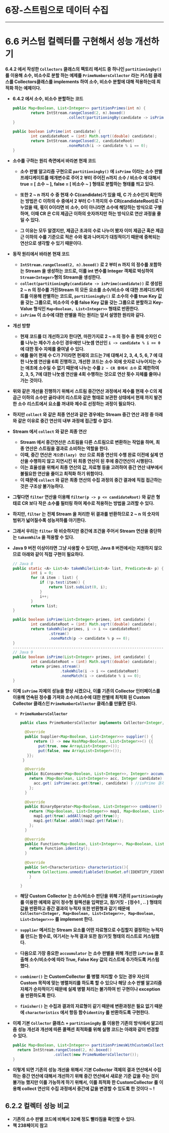 # **6장-스트림으로 데이터 수집**

---

# **6.6 커스텀 컬렉터를 구현해서 성능 개선하기**

**6.4.2  에서 작성한 `Collectors` 클래스의 팩토리 메서드 중 하나인 `partitioningby()` 를 이용해 소수, 비소수로 분할 하는 예제를 `PrimeNumbersCollector` 라는 커스텀 클래스를 Collectors클래스를 implements 하여 소수, 비소수 분할에 대해 적용하는데 최적화 하는 예제이다.**

- **6.4.2 에서 소수, 비소수 분할하는 코드**
    
    ```java
    public Map<Boolean, List<Integer>> partitionPrimes(int n) {
            return IntStream.rangeClosed(2, n).boxed()
                            .collect(partitioningBy(candidate -> isPrime(candidate)));
    }
        
    public boolean isPrime(int candidate) {
            int candidateRoot = (int) Math.sqrt((double) candidate);
            return IntStream.rangeClosed(2, candidateRoot)
                            .noneMatch(i -> candidate % i == 0);
    }
    ```
    
- **소수를 구하는 원리 측면에서 바라본 현재 코드**
    - **소수 판별 알고리즘 구현으로 `partitioningby()` 에 `isPrime` 이라는 소수 판별 프레디케이트를 매개변수로 주어 2 부터 주어진 n까지 소수 / 비소수 에 대해서 true = [ 소수 ~  ], false = [ 비소수 ~ ] 형태로 분할하는 형태를 띄고 있다.**
    
    - **또한 2 ~ n 까지 수 중 현재 수 C(candidate)가 있을 때, C 가 소수인지 확인하는 방법은 C 이하의 수 중에서 2 부터 C-1 까지의 수 CR(candidateRoot)로 나누었을 때, 몫이 0이라면 비 소수, 0이 아니라면 소수에 해당하는 방식으로 구별하며, 이때 CR 은 C의 제곱근 이하의 숫자까지만 하는 방식으로 연산 과정을 줄일 수 있다.**
    - **그 이유는 모두 알겠지만, 제곱근 초과의 수로 나누어 봤자 이미 제곱근 혹은 제곱근 이하의 수를 기준으로 적은 수와 몫과 나머지가 대칭적이기 때문에 중복되는 연산으로 생각할 수 있기 때문이다.**
 

- **동작 원리에서 바라본 현재 코드**
    - **`IntStream.rangeClosed(2, n).boxed()` 로 2 부터 n 까지 의 정수를 포함하는 Stream 을 생성하는 코드로, 이를 int 변수를 Integer 객체로 박싱하여 `Stream<Integer>`형의 Stream을 생성한다.**
    - **`collect(partitioningBy(candidate -> isPrime(candidate))` 로 생성된 2 ~ n 의 정수를 가진Stream<Integer> 의 모든 요소를 소수/비소수 에 대한 프레디드케이트를 이용해 판별하는 코드로, `partitioningBy()` 로 소수의 수를 true Key 값을 갖는 그룹으로, 비소수의 수를 false Key 값을 갖는 그룹으로 분할하고 Key-Value 형식인 `Map<Boolean, List<Integer>>` 형태로 반환한다.**
    - **`isPrime` 이 소수에 대한 판별을 하는 원리는 앞서 설명한 원리와 같다.**

    
- **개선 방향**
    - **현재 코드를 더 개선하고자 한다면, 마찬가지로 2 ~ n 의 정수 중 현재 숫자인 C 를 나누는 제수가 소수인 경우에만 나눗셈 연산인 `i -> candidate % i == 0` 에 대한 횟수 자체를 줄여낼 수 있다.**
    - **예를 들어 현재 수 C가 7이라면 현재의 코드는 7에 대해서 2, 3, 4, 5, 6, 7 에 대한 나눗셈 연산을 6회 진행하고, 개선한 코드는 소수 외에 숫자로 나누어지는 수는 애초에 소수일 수 없기 때문에 나누는 수를 `2 ~ CR 중에서 소수` 로 제한하여 2, 3, 5, 7에 대한 나눗셈 연산을 4회 수행하는 것으로 연산 횟수 자체를 줄여나가는 것이다.**
    
- **위와 같은 개선을 진행하기 위해서 스트림 중간연산 과정에서 제수를 현재 수 C의 제곱근 이하의 소수만 골라내어 리스트와 같은 형태로 보관한 상태에서 현재 까지 발견한 소수 리스트에서 요소를 꺼내와 제수로 선정하는 과정이 필요하다.**
- **하지만 `collect` 와 같은 최종 연산과 같은 경우에는 Stream 중간 연산 과정 중 아래와 같은 이유로 중간 연산의 내부 과정에 접근할 수 없다.**


- **Stream 에서 `collect` 와 같은 최종 연산**
    - **Stream 에서 중간연산은 스트림을 다른 스트림으로 변환하는 작업을 하며, 최종 연산은 스트림을 결과로 소비하는 역할을 한다.**
    - **이때, 중간 연산은 `게으른(lazy) 연산` 으로 최종 연산의 수행 완료 이전에 실제 연산을 수행하지 않고 지연시킨 뒤 최종 연산이 된 후에 중간연산이 시행된다.**
    - **이는 효율성을 위해서 최종 연산의 값, 자료형 등을 고려하여 중간 연산 내부에서 불필요한 연산을 줄이고 최적화 하기 위함이다.**
    - **이 때문에 `collect` 와 같은 최종 연산의 수집 과정의 중간 결과에 직접 접근하는 것은 구조상 불가능하다.**


- **그렇다면 `filter` 연산을 이용해 `filter(p -> p <= candidateRoot)` 와 같은 형태로 CR 보다 작은 소수를 필터링 하여 제수로 적용하는 방법을 고려할 수 있다.**
- **하지만, `filter` 는 전체 Stream 을 처리한 뒤 결과를 반환하므로 2 ~ n 의 숫자의 범위가 넓어질수록 성능저하를 야기한다.**


- **그래서 우리는 `filter` 와 비슷하지만 중간에 조건을 주어서 Stream 연산을 중단하는 `takenWhile` 을 적용할 수 있다.**
- **Java 9 버전 이상이라면 그냥 사용할 수 있지만, Java 8 버전에서는 지원하지 않으므로 아래와 같이 직접 구현이 필요하다.**

    
    ```java
    // Java 8
    public static <A> List<A> takeWhile(List<A> list, Predicate<A> p) {
            int i = 0;
            for (A item : list) {
                if (!p.test(item)) {
                    return list.subList(0, i);
                }
                i++;
            }
            return list;
    }
    
    public boolean isPrime(List<Integer> primes, int candidate) {
            int candidateRoot = (int) Math.sqrt((double) candidate);
            return takeWhile(primes, i -> i <= candidateRoot)
                    .stream()
                    .noneMatch(p -> candidate % p == 0);
    }
    -----------------------------------------------------------------------
    // Java 9
    public boolean isPrime(List<Integer> primes, int candidate) {
            int candidateRoot = (int) Math.sqrt((double) candidate);
            return primes.stream()
                         .takeWhile(i -> i <= candidateRoot)
                         .noneMatch(i -> candidate % i == 0);
    }
    ```

    

- **이제 `isPrime` 자체의 성능을 향상 시켰으나, 이를 기존의 Collector 인터페이스를 이용해 연속된 정수를 가져와 소수/비소수에 대한 판별에 최적화 된 Custom Collector 클래스인 `PrimeNumberCollector` 클래스를 만들면 된다.**
    - **`PrimeNumbersCollector`**
        
        ```java
        public class PrimeNumbersCollector implements Collector<Integer, Map<Boolean, List<Integer>>, Map<Boolean, List<Integer>>> { 
          
          @Override
          public Supplier<Map<Boolean, List<Integer>>> supplier() {
              return () -> new HashMap<Boolean, List<Integer>>() {{
                put(true, new ArrayList<Integer>());
                put(false, new ArrayList<Integer>());
           }};
         }
        
          @Override
          public BiConsumer<Map<Boolean, List<Integer>>, Integer> accumulator() {
            return (Map<Boolean, List<Integer>> acc, Integer candidate) -> {
              acc.get( isPrime(acc.get(true), candidate) ) //isPrime 결과에 따라 소수/비소수 리스트를 만든다.-/candidate를 알맞은 리스트에 추가한다.
            };
          }
          
          @Override
          public BinaryOperator<Map<Boolean, List<Integer>>> combiner() {
            return (Map<Boolean, List<Integer>> map1, Map<Boolean, List<Integer>> map2) -> {
              map1.get(true).addAll(map2.get(true));
              map1.get(false).addAll(map2.get(false));
            };
          }
        
          @Override
          public Function<Map<Boolean, List<Integer>>, Map<Boolean, List<Integer>>> finisher() {
            return Function.identity();
          }
          
          @Override
          public Set<Characteristics> characteristics(){
           return Collections.unmodifiableSet(EnumSet.of(IDENTIFY_FIDENTIFY_FINISIDENTIFY_FIDENTIFY_FINISH);
        	}
        
        }
        ```
        
    
    - **해당 Custom Collector 는 소수/비소수 판단을 위해 기존의 `partitioningBy` 를 이용한 예제와 같이 정수형 컬렉션을 입력받고, 참/거짓 - [정수1 , .. ] 형태의 값을 반환하고 중간 결과의 누적자 또한 반환형과 같기 때문에 
    `Collector<Integer, Map<Boolean, List<Integer>>, Map<Boolean, List<Integer>>>` 
    를 implement 한다.**
    - **`supplier` 메서드는 Stream 요소를 어떤 자료형으로 수집할지 결정하는 누적자를 만드는 함수로, 여기서는 누적 결과 또한 참/거짓 형태의 리스트로 커스텀했다.**
    - **다음으로 가장 중요한  `accuumulator` 는 소수 판별을 위해 개선한 `isPrime` 을 호출해 소수/비소수에 따라 True, False Key 값의 리스트에 추가하도록 커스텀 했다.**
    - **`combiner()` 는 CustomCollector 를 병렬 처리할 수 있는 경우 자신의 Custom 목적에 맞는 병렬처리를 하도록 할 수 있으나 해당 소수 판별 알고리즘 자체가 순차적이기 때문에 실제 병렬 처리는 불가하여 빈 구현이나 exception 을 반환하도록 한다.**
    - **`finisher()` 는 수집과 결과의 자료형이 같기 때문에 변환과정은 필요 없기 때문에 `characteristics` 에서 항등 함수`identity` 를 반환하도록 구현한다.**
    
- **이제 기본 `Collector` 클래스 + `partitioningBy` 를 이용한 기존의 방식에서 알고리즘 성능 개선과 개선에 따른 콜렉션 최적화를 위해 실행 코드는 아래와 같이 변경할 수 있다.**
    
    ```java
    public Map<Boolean, List<Integer>> partitionPrimesWithCustomCollector(int n) {
      return IntStream.rangeClosed(2, n).boxed()
                      .collect(new PrimeNumbersCollector());
    }
    ```
    
- **이렇게 되면 기존의 성능 개선을 위해서 기본 Collector 객체의 결과 연산에서 수집하는 중간 연산에 대해서 개선하기 위해 중간 연산에서 새로운 기준 값을 주는 것이 불가능 했지만 이를 가능하게 하기 위해서, 이를 최적화 한 CustomCollector 를 이용해 collect 연산의 수집 과정에서 중간에 값을 변경할 수 있도록 한 것이다 ~ !**

## **6.2.2 컬렉터 성능 비교**

- **기존의 소수 판별 코드에 비해서 32배 정도 빨라짐을 확인할 수 있다.**
- **책 238페이지 참고**
